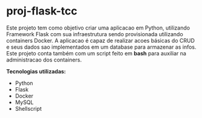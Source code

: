 # proj-flask-tcc

Este projeto tem como objetivo criar uma aplicacao em Python, utilizando Framework Flask com sua infraestrutura sendo provisionada utilizando containers Docker. A aplicacao é capaz de realizar acoes básicas do CRUD e seus dados sao implementados em um database para armazenar as infos. Este projeto conta também com um script feito em **bash** para auxiliar na administracao dos containers.

**********************************************Tecnologias utilizadas:**********************************************

- Python
- Flask
- Docker
- MySQL
- Shellscript

